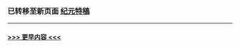 
### 已转移至新页面 [纪元特稿](E纪元特稿.md?t=04060806) 


----
#### [ >>> 更早内容 <<< ](../indexes/nsc424-earlier.md)
